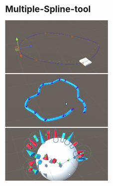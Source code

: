 # Multiple-Spline-tool
<p float="left">
<img width="330" height="170" src="https://github.com/Louis1351/Multiple-Spline-tool/blob/main/Media/Gifs/platform_spline.gif">
<img width="330" height="170" src="https://github.com/Louis1351/Multiple-Spline-tool/blob/main/Media/Gifs/pipe_spline.gif">
<img width="330" height="170" src="https://github.com/Louis1351/Multiple-Spline-tool/blob/main/Media/Gifs/spawn_spline.gif">
</p>
